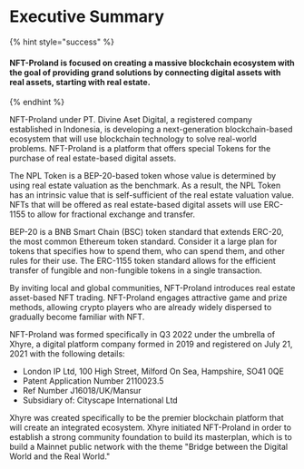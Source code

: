 # Executive Summary

{% hint style="success" %}
#### NFT-Proland is focused on creating a massive blockchain ecosystem with the goal of providing grand solutions by connecting digital assets with real assets, starting with real estate.
{% endhint %}

NFT-Proland under PT. Divine Aset Digital, a registered company established in Indonesia, is developing a next-generation blockchain-based ecosystem that will use blockchain technology to solve real-world problems. NFT-Proland is a platform that offers special Tokens for the purchase of real estate-based digital assets.

The NPL Token is a BEP-20-based token whose value is determined by using real estate valuation as the benchmark. As a result, the NPL Token has an intrinsic value that is self-sufficient of the real estate valuation value. NFTs that will be offered as real estate-based digital assets will use ERC-1155 to allow for fractional exchange and transfer.

BEP-20 is a BNB Smart Chain (BSC) token standard that extends ERC-20, the most common Ethereum token standard. Consider it a large plan for tokens that specifies how to spend them, who can spend them, and other rules for their use. The ERC-1155 token standard allows for the efficient transfer of fungible and non-fungible tokens in a single transaction.

By inviting local and global communities, NFT-Proland introduces real estate asset-based NFT trading. NFT-Proland engages attractive game and prize methods, allowing crypto players who are already widely dispersed to gradually become familiar with NFT.

NFT-Proland was formed specifically in Q3 2022 under the umbrella of Xhyre, a digital platform company formed in 2019 and registered on July 21, 2021 with the following details:

* London IP Ltd, 100 High Street, Milford On Sea, Hampshire, SO41 0QE
* Patent Application Number 2110023.5
* Ref Number J16018/UK/Mansur
* Subsidiary of: Cityscape International Ltd

Xhyre was created specifically to be the premier blockchain platform that will create an integrated ecosystem. Xhyre initiated NFT-Proland in order to establish a strong community foundation to build its masterplan, which is to build a Mainnet public network with the theme "Bridge between the Digital World and the Real World."
